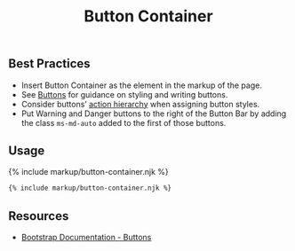 ﻿---
title: Button Container
summary: The Button Container collects a series of related buttons at bottom of page.
tags: button container
layout: guide
eleventyNavigation:
  key: Button Container
  parent: Components
  order: 70
  excerpt: The Button Container collects a series of related buttons at bottom of page.
  img: /img/illustrations/illus-button-container.svg
---
## Best Practices

- Insert Button Container as the element in the markup of the page.
- See [Buttons](/components/buttons) for guidance on styling and writing buttons.
- Consider buttons’ [action hierarchy](/components/buttons) when assigning button styles.
- Put Warning and Danger buttons to the right of the Button Bar by adding the class `ms-md-auto` added to the first of those buttons.

## Usage

{% include markup/button-container.njk %}

``` html
{% include markup/button-container.njk %}
```
## Resources
* <a href="https://getbootstrap.com/docs/5.1/components/buttons/" target="_blank">Bootstrap Documentation - Buttons</a>
